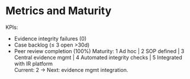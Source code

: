 # Metrics and Maturity
KPIs:
- Evidence integrity failures (0)
- Case backlog (≤ 3 open >30d)
- Peer review completion (100%)
Maturity:
1 Ad hoc | 2 SOP defined | 3 Central evidence mgmt | 4 Automated integrity checks | 5 Integrated with IR platform  
Current: 2 → Next: evidence mgmt integration.
